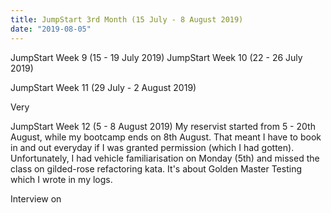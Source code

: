 ```yaml
---
title: JumpStart 3rd Month (15 July - 8 August 2019)
date: "2019-08-05"
---
```


JumpStart Week 9 (15 - 19 July 2019)
JumpStart Week 10 (22 - 26 July 2019)

JumpStart Week 11 (29 July - 2 August 2019)

Very

JumpStart Week 12 (5 - 8 August 2019)
My reservist started from 5 - 20th August, while my bootcamp ends on 8th August. That meant I have to book in and out everyday if I was granted permission (which I had gotten). Unfortunately, I had vehicle familiarisation on Monday (5th) and missed the class on gilded-rose refactoring kata. It's about Golden Master Testing which I wrote in my logs.

Interview on
